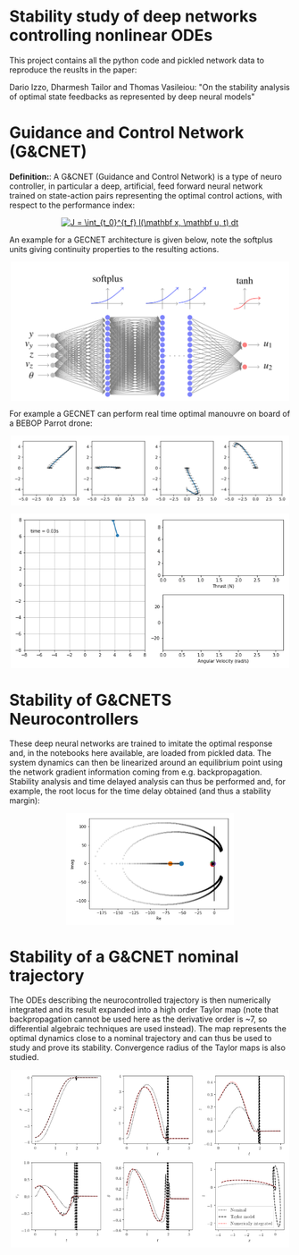 # Stability study of deep networks controlling nonlinear ODEs
This project contains all the python code and pickled network data to reproduce the reuslts in the paper:

Dario Izzo, Dharmesh Tailor and Thomas Vasileiou: "On the stability analysis of optimal state feedbacks as represented by deep neural models"

# Guidance and Control Network (G&CNET)
**Definition:**: A G&CNET (Guidance and Control Network) is a type of neuro controller, in particular a deep, artificial, feed forward neural network trained on state-action pairs representing the optimal control actions, with respect to the performance index:
<p align="center">
<a href="https://www.codecogs.com/eqnedit.php?latex=J&space;=&space;\int_{t_0}^{t_f}&space;l(\mathbf&space;x,&space;\mathbf&space;u,&space;t)&space;dt" target="_blank"><img src="https://latex.codecogs.com/gif.latex?J&space;=&space;\int_{t_0}^{t_f}&space;l(\mathbf&space;x,&space;\mathbf&space;u,&space;t)&space;dt" title="J = \int_{t_0}^{t_f} l(\mathbf x, \mathbf u, t) dt" /></a>
</p>
An example for a GECNET architecture is given below, note the softplus units giving continuity properties to the resulting actions.

<p align="center">
  <img align="middle" src="./assets/gecnet.png" alt="GECNET neurocontroller for the BEBOP drone" width="500" />
</p>

For example a GECNET can perform real time optimal manouvre on board of a BEBOP Parrot drone:

<p align="center">
  <img align="middle" src="./assets/trajs.png" alt="GECNET neurocontroller for the BEBOP drone" width="500" />
</p>

<p align="center">
  <img align="middle" src="./assets/quad_traj.gif" alt="GECNET controlling the BEBOP drone" width="500" />
</p>

# Stability of G&CNETS Neurocontrollers
These deep neural networks are trained to imitate the optimal response and, in the notebooks here available, are loaded from pickled data. The system dynamics can then be linearized around an equilibrium point using the network gradient information coming from e.g. backpropagation. Stability analysis and time delayed analysis can thus be performed and, for example, the root locus for the time delay obtained (and thus a stability margin):

<p align="center">
  <img align="middle" src="./assets/locusrootN_3_100.png" alt="Time delay for a GECNET controlling the BEBOP drone" width="300" />
</p>


# Stability of a G&CNET nominal trajectory
The ODEs describing the neurocontrolled trajectory is then numerically integrated and its result expanded into a high order Taylor map (note that backpropagation cannot be used here as the derivative order is ~7, so differential algebraic techniques are used instead). The map represents the optimal dynamics close to a nominal trajectory and can thus be used to study and prove its stability. Convergence radius of the Taylor maps is also studied.

<p align="center">
  <img align="middle" src="./assets/taylormodel.png" alt="Time delay for a GECNET controlling the BEBOP drone" width="500" />
</p>
